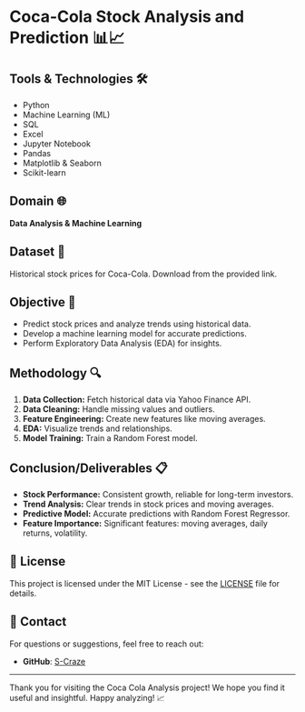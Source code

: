 # Coca-Cola Stock Analysis and Prediction 📊📈

## Tools & Technologies 🛠️
- Python
- Machine Learning (ML)
- SQL
- Excel
- Jupyter Notebook
- Pandas
- Matplotlib & Seaborn
- Scikit-learn

## Domain 🌐
**Data Analysis & Machine Learning**

## Dataset 📂
Historical stock prices for Coca-Cola. Download from the provided link.

## Objective 🎯
- Predict stock prices and analyze trends using historical data.
- Develop a machine learning model for accurate predictions.
- Perform Exploratory Data Analysis (EDA) for insights.

## Methodology 🔍
1. **Data Collection:** Fetch historical data via Yahoo Finance API.
2. **Data Cleaning:** Handle missing values and outliers.
3. **Feature Engineering:** Create new features like moving averages.
4. **EDA:** Visualize trends and relationships.
5. **Model Training:** Train a Random Forest model.

## Conclusion/Deliverables 📋
- **Stock Performance:** Consistent growth, reliable for long-term investors.
- **Trend Analysis:** Clear trends in stock prices and moving averages.
- **Predictive Model:** Accurate predictions with Random Forest Regressor.
- **Feature Importance:** Significant features: moving averages, daily returns, volatility.

## 📜 License
This project is licensed under the MIT License - see the [LICENSE](LICENSE) file for details.

## 📧 Contact
For questions or suggestions, feel free to reach out:
- **GitHub**: [S-Craze](https://github.com/S-Craze)

---

Thank you for visiting the Coca Cola Analysis project! We hope you find it useful and insightful. Happy analyzing! 📈
